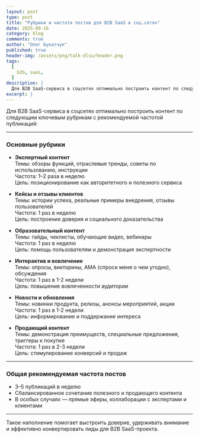 ```yaml
---
layout: post
type: post
title: "Рубрики и частота постов для B2B SaaS в соц.сетях"
date: 2025-09-16
category: blog
comments: true
author: "Олег Букатчук"
published: true
header-img: /assets/png/talk-dlsu/header.png
tags:
  [
    b2b, saas,
  ]
description: |
  Для B2B SaaS-сервиса в соцсетях оптимально построить контент по следующим ключевым рубрикам с рекомендуемой частотой публикаций...
excerpt: |
---
```


<span class="firstcharacter">Д</span>ля B2B SaaS-сервиса в соцсетях оптимально построить контент по следующим ключевым рубрикам с рекомендуемой частотой публикаций:

***

### Основные рубрики

- **Экспертный контент**  
  Темы: обзоры функций, отраслевые тренды, советы по использованию, инструкции  
  Частота: 1–2 раза в неделю  
  Цель: позиционирование как авторитетного и полезного сервиса

- **Кейсы и отзывы клиентов**  
  Темы: истории успеха, реальные примеры внедрения, отзывы пользователей  
  Частота: 1 раз в неделю  
  Цель: построение доверия и социального доказательства

- **Образовательный контент**  
  Темы: гайды, чеклисты, обучающие видео, вебинары  
  Частота: 1 раз в неделю  
  Цель: помощь пользователям и демонстрация экспертности

- **Интерактив и вовлечение**  
  Темы: опросы, викторины, AMA (спроси меня о чем угодно), обсуждения  
  Частота: 1 раз в 1-2 недели  
  Цель: повышение вовлеченности аудитории

- **Новости и обновления**  
  Темы: новинки продукта, релизы, анонсы мероприятий, акции  
  Частота: 1 раз в 1-2 недели  
  Цель: информирование и поддержание интереса

- **Продающий контент**  
  Темы: демонстрация преимуществ, специальные предложения, триггеры к покупке  
  Частота: 1 раз в 2-3 недели  
  Цель: стимулирование конверсий и продаж

***

### Общая рекомендуемая частота постов

- 3–5 публикаций в неделю  
- Сбалансированное сочетание полезного и продающего контента  
- В особых случаях — прямые эфиры, коллаборации с экспертами и клиентами

***

Такое наполнение помогает выстроить доверие, удерживать внимание и эффективно конвертировать лиды для B2B SaaS-проекта.



